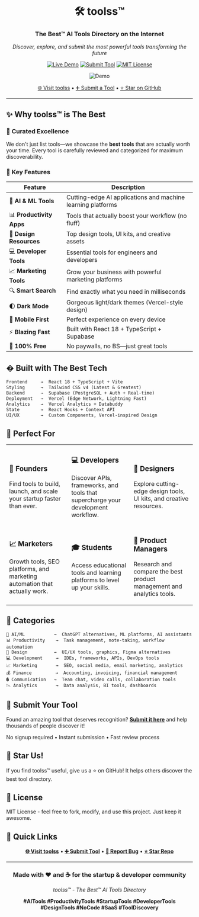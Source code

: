 <div align="center">

# 🛠️ toolss™

### **The Best™ AI Tools Directory on the Internet**

*Discover, explore, and submit the most powerful tools transforming the future*

[![Live Demo](https://img.shields.io/badge/🚀_Live_Demo-toolss-black?style=for-the-badge)](https://toolss-eight.vercel.app)
[![Submit Tool](https://img.shields.io/badge/➕_Submit_Tool-Contribute-blue?style=for-the-badge)](https://toolss-eight.vercel.app/submit)
[![MIT License](https://img.shields.io/badge/License-MIT-green?style=for-the-badge)](LICENSE)

![Demo](src/assets/demo.gif)

[🌐 Visit toolss](https://toolss-eight.vercel.app) • [➕ Submit a Tool](https://toolss-eight.vercel.app/submit) • [⭐ Star on GitHub](https://github.com/GithubAnant/toolss)

</div>

---

## ✨ Why toolss™ is The Best

### 🎯 **Curated Excellence**
We don't just list tools—we showcase the **best tools** that are actually worth your time. Every tool is carefully reviewed and categorized for maximum discoverability.

### 🚀 **Key Features**

| Feature | Description |
|---------|-------------|
| 🤖 **AI & ML Tools** | Cutting-edge AI applications and machine learning platforms |
| 📊 **Productivity Apps** | Tools that actually boost your workflow (no fluff) |
| 🎨 **Design Resources** | Top design tools, UI kits, and creative assets |
| 💻 **Developer Tools** | Essential tools for engineers and developers |
| 📈 **Marketing Tools** | Grow your business with powerful marketing platforms |
| 🔍 **Smart Search** | Find exactly what you need in milliseconds |
| 🌓 **Dark Mode** | Gorgeous light/dark themes (Vercel-style design) |
| 📱 **Mobile First** | Perfect experience on every device |
| ⚡ **Blazing Fast** | Built with React 18 + TypeScript + Supabase |
| 🎁 **100% Free** | No paywalls, no BS—just great tools |

## �️ Built with The Best Tech

```2
Frontend     →  React 18 + TypeScript + Vite
Styling      →  Tailwind CSS v4 (Latest & Greatest)
Backend      →  Supabase (PostgreSQL + Auth + Real-time)
Deployment   →  Vercel (Edge Network, Lightning Fast)
Analytics    →  Vercel Analytics + Databuddy
State        →  React Hooks + Context API
UI/UX        →  Custom Components, Vercel-inspired Design
```

## 🎯 Perfect For

<table>
<tr>
<td width="33%">

### 🚀 **Founders**
Find tools to build, launch, and scale your startup faster than ever.

</td>
<td width="33%">

### 💻 **Developers**
Discover APIs, frameworks, and tools that supercharge your development workflow.

</td>
<td width="33%">

### 🎨 **Designers**
Explore cutting-edge design tools, UI kits, and creative resources.

</td>
</tr>
<tr>
<td width="33%">

### 📈 **Marketers**
Growth tools, SEO platforms, and marketing automation that actually work.

</td>
<td width="33%">

### 🎓 **Students**
Access educational tools and learning platforms to level up your skills.

</td>
<td width="33%">

### 💼 **Product Managers**
Research and compare the best product management and analytics tools.

</td>
</tr>
</table>

## 📂 Categories

```
🤖 AI/ML           →  ChatGPT alternatives, ML platforms, AI assistants
📊 Productivity    →  Task management, note-taking, workflow automation
🎨 Design          →  UI/UX tools, graphics, Figma alternatives
💻 Development     →  IDEs, frameworks, APIs, DevOps tools
📈 Marketing       →  SEO, social media, email marketing, analytics
💰 Finance         →  Accounting, invoicing, financial management
�️ Communication   →  Team chat, video calls, collaboration tools
📉 Analytics       →  Data analysis, BI tools, dashboards
```

## 🎁 Submit Your Tool

Found an amazing tool that deserves recognition? **[Submit it here](https://toolss-eight.vercel.app/submit)** and help thousands of people discover it!

No signup required • Instant submission • Fast review process

## 🌟 Star Us!

If you find toolss™ useful, give us a ⭐ on GitHub! It helps others discover the best tool directory.

## 📄 License

MIT License - feel free to fork, modify, and use this project. Just keep it awesome.

## 🔗 Quick Links

<div align="center">

**[🌐 Visit toolss](https://toolss-eight.vercel.app)** • **[➕ Submit Tool](https://toolss-eight.vercel.app/submit)** • **[🐛 Report Bug](https://github.com/GithubAnant/toolss/issues)** • **[⭐ Star Repo](https://github.com/GithubAnant/toolss)**

</div>

---

<div align="center">

### Made with ❤️ and ☕ for the startup & developer community

*toolss™ - The Best™ AI Tools Directory*

**#AITools #ProductivityTools #StartupTools #DeveloperTools #DesignTools #NoCode #SaaS #ToolDiscovery**

</div>